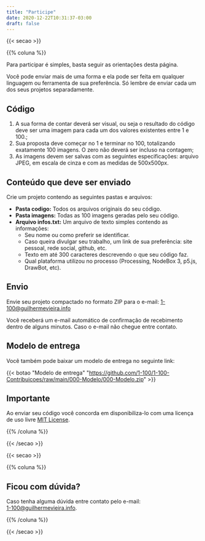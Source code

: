 ```yaml
---
title: "Participe"
date: 2020-12-22T10:31:37-03:00
draft: false
---
```


{{< secao >}}

{{% coluna %}}

Para participar é simples, basta seguir as orientações desta página.

Você pode enviar mais de uma forma e ela pode ser feita em qualquer linguagem ou ferramenta de sua preferência. Só lembre de enviar cada um dos seus projetos separadamente.

## Código

1. A sua forma de contar deverá ser visual, ou seja o resultado do código deve ser uma imagem para cada um dos valores existentes entre 1 e 100.;
2. Sua proposta deve começar no 1 e terminar no 100, totalizando exatamente 100 imagens. O zero não deverá ser incluso na contagem;
3. As imagens devem ser salvas com as seguintes especificações: arquivo JPEG, em escala de cinza e com as medidas de 500x500px.

## Conteúdo que deve ser enviado

Crie um projeto contendo as seguintes pastas e arquivos:

- **Pasta codigo:** Todos os arquivos originais do seu código.
- **Pasta imagens:** Todas as 100 imagens geradas pelo seu código.
- **Arquivo infos.txt:** Um arquivo de texto simples contendo as informações:
  - Seu nome ou como preferir se identificar.
  - Caso queira divulgar seu trabalho, um link de sua preferência: site pessoal, rede social, github, etc.
  - Texto em até 300 caracteres descrevendo o que seu código faz.
  - Qual plataforma utilizou no processo (Processing, NodeBox 3, p5.js, DrawBot, etc).

## Envio

Envie seu projeto compactado no formato ZIP para o e-mail:
1-100@guilhermevieira.info

Você receberá um e-mail automático de confirmação de recebimento dentro de alguns minutos. Caso o e-mail não chegue entre contato.

## Modelo de entrega

Você também pode baixar um modelo de entrega no seguinte link:

{{< botao "Modelo de entrega" "https://github.com/1-100/1-100-Contribuicoes/raw/main/000-Modelo/000-Modelo.zip" >}}

## Importante

Ao enviar seu código você concorda em disponibiliza-lo com uma licença de uso livre [MIT License](https://github.com/1-100/1-100-Site/blob/main/LICENSE).

{{% /coluna %}}

{{< /secao >}}


{{< secao >}}

{{% coluna %}}

## Ficou com dúvida?

Caso tenha alguma dúvida entre contato pelo e-mail:<br> 1-100@guilhermevieira.info.

{{% /coluna %}}

{{< /secao >}}


